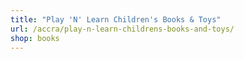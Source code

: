 ```yaml
---
title: "Play 'N' Learn Children's Books & Toys"
url: /accra/play-n-learn-childrens-books-and-toys/
shop: books
---
```

